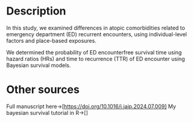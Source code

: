 # Description

In this study, we examined differences in atopic comorbidities related to emergency department (ED) recurrent encounters, using individual-level factors and place-based exposures.

We determined the probability of ED encounterfree survival time using hazard ratios (HRs) and time to recurrence (TTR) of ED encounter using Bayesian survival models.

# Other sources
Full manuscript here->[https://doi.org/10.1016/j.jaip.2024.07.009]
My bayesian survival tutorial in R->[]
